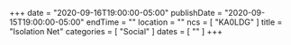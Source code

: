 +++
date = "2020-09-16T19:00:00-05:00"
publishDate = "2020-09-15T19:00:00-05:00"
endTime = ""
location = ""
ncs = [ "KA0LDG" ]
title = "Isolation Net"
categories = [ "Social" ]
dates = [ "" ]
+++

